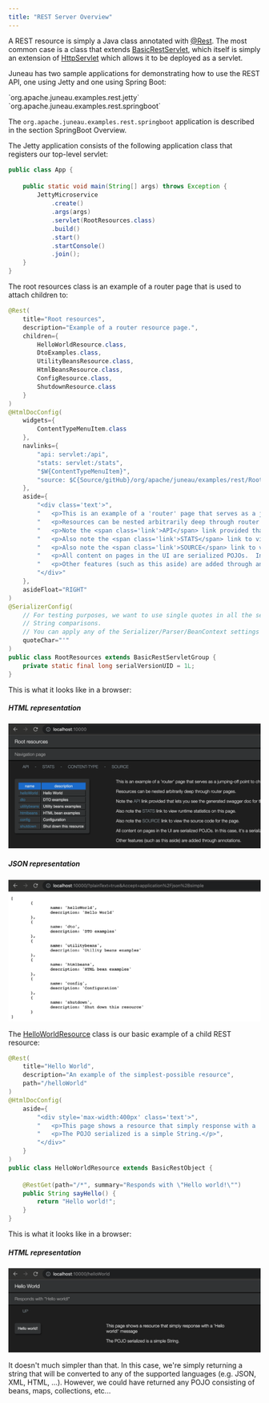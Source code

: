 ```yaml
---
title: "REST Server Overview"
---
```


A REST resource is simply a Java class annotated with [@Rest]({{API_DOCS}}/org/apache/juneau/rest/annotation/Rest.html).
The most common case is a class that extends [BasicRestServlet]({{API_DOCS}}/org/apache/juneau/rest/servlet/BasicRestServlet.html), which itself is simply an extension of [HttpServlet]({{API_DOCS}}/jakarta/servlet/http/HttpServlet.html) which allows it to be deployed as a servlet.

Juneau has two sample applications for demonstrating how to use the REST API, one using Jetty and one using Spring Boot:

<tree>
<node-0><java-package>`org.apache.juneau.examples.rest.jetty`</java-package></node-0>
<node-0><java-package>`org.apache.juneau.examples.rest.springboot`</java-package></node-0>
</tree>

The `org.apache.juneau.examples.rest.springboot` application is described in the section SpringBoot Overview.

The Jetty application consists of the following application class that registers our top-level servlet:

```java
public class App {

    public static void main(String[] args) throws Exception {
        JettyMicroservice
            .create()
            .args(args)
            .servlet(RootResources.class)
            .build()
            .start()
            .startConsole()
            .join();
    }
}
```

The root resources class is an example of a router page that is used to attach children to:

```java
@Rest(
    title="Root resources",
    description="Example of a router resource page.",
    children={
        HelloWorldResource.class,
        DtoExamples.class,
        UtilityBeansResource.class,
        HtmlBeansResource.class,
        ConfigResource.class,
        ShutdownResource.class
    }
)
@HtmlDocConfig(
    widgets={
        ContentTypeMenuItem.class
    },
    navlinks={
        "api: servlet:/api",
        "stats: servlet:/stats",
        "$W{ContentTypeMenuItem}",
        "source: $C{Source/gitHub}/org/apache/juneau/examples/rest/RootResources.java"
    },
    aside={
        "<div class='text'>",
        "	<p>This is an example of a 'router' page that serves as a jumping-off point to child resources.</p>",
        "	<p>Resources can be nested arbitrarily deep through router pages.</p>",
        "	<p>Note the <span class='link'>API</span> link provided that lets you see the generated swagger doc for this page.</p>",
        "	<p>Also note the <span class='link'>STATS</span> link to view runtime statistics on this page.</p>",
        "	<p>Also note the <span class='link'>SOURCE</span> link to view the source code for the page.</p>",
        "	<p>All content on pages in the UI are serialized POJOs.  In this case, it's a serialized array of beans with 2 properties, 'name' and 'description'.</p>",
        "	<p>Other features (such as this aside) are added through annotations.</p>",
        "</div>"
    },
    asideFloat="RIGHT"
)
@SerializerConfig(
    // For testing purposes, we want to use single quotes in all the serializers so it's easier to do simple
    // String comparisons.
    // You can apply any of the Serializer/Parser/BeanContext settings this way.
    quoteChar="'"
)
public class RootResources extends BasicRestServletGroup {
    private static final long serialVersionUID = 1L;
}
```

This is what it looks like in a browser:

##### HTML representation

![Root Resources HTML](/img/doc-files/jrs.Overview.RootResources.png)

##### JSON representation

![Root Resources JSON](/img/doc-files/jrs.Overview.RootResources.json.png)

The [HelloWorldResource]({{API_DOCS}}/org/apache/juneau/examples/rest/HelloWorldResource.html) class is our basic
example of a child REST resource:

```java
@Rest(
    title="Hello World",
    description="An example of the simplest-possible resource",
    path="/helloWorld"
)
@HtmlDocConfig(
    aside={
        "<div style='max-width:400px' class='text'>",
        "	<p>This page shows a resource that simply response with a 'Hello world!' message</p>",
        "	<p>The POJO serialized is a simple String.</p>",
        "</div>"
    }
)
public class HelloWorldResource extends BasicRestObject {

    @RestGet(path="/*", summary="Responds with \"Hello world!\"")
    public String sayHello() {
        return "Hello world!";
    }
}
```

This is what it looks like in a browser:

##### HTML representation

![Hello World Resource HTML](/img/doc-files/jrs.Overview.HelloWorldResource.png)

It doesn't much simpler than that.
In this case, we're simply returning a string that will be converted to any of the supported languages (e.g.
JSON, XML, HTML, ...).
However, we could have returned any POJO consisting of beans, maps, collections, etc...